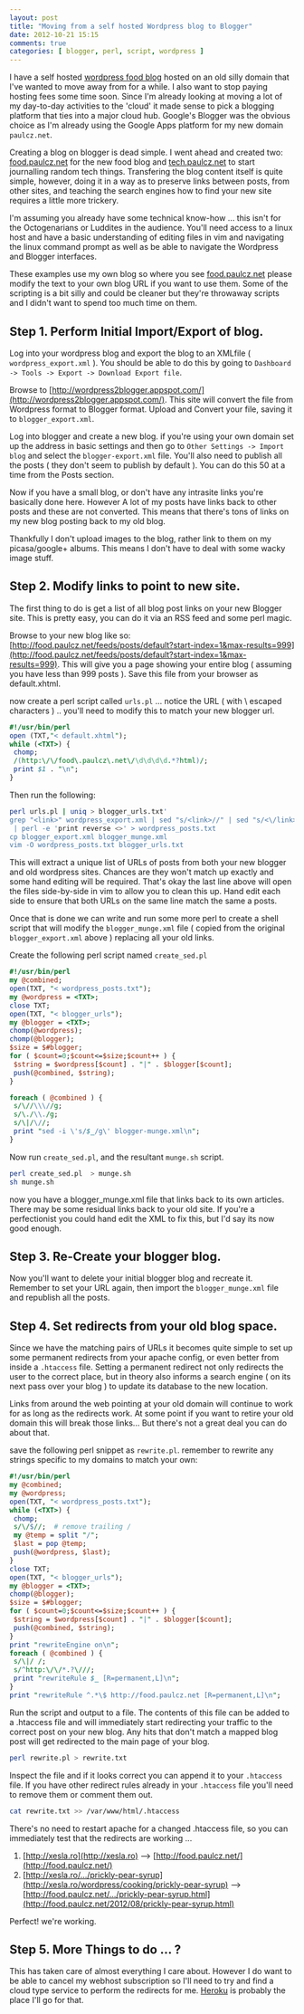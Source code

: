 ```yaml
---
layout: post
title: "Moving from a self hosted Wordpress blog to Blogger"
date: 2012-10-21 15:15
comments: true
categories: [ blogger, perl, script, wordpress ]
---
```


I have a self hosted [wordpress food blog](http://xesla.ro) hosted on an old silly domain that I've wanted to move away from for a while.   I also want to stop paying hosting fees some time soon.   Since I'm already looking at moving a lot of my day-to-day activities to the 'cloud'  it made sense to pick a blogging platform that ties into a major cloud hub.   Google's Blogger was the obvious choice as I'm already using the Google Apps platform for my new domain `paulcz.net`.  

Creating a blog on blogger is dead simple.   I went ahead and created two: [food.paulcz.net](http://food.paulcz.net) for the new food blog and [tech.paulcz.net](http://tech.paulcz.net) to start journalling random tech things.     Transfering the blog content itself  is quite simple,  however, doing it in a way as to preserve links between posts, from other sites, and teaching the search engines how to find your new site requires a little more trickery.  

<!--more-->

I'm assuming you already have some technical know-how ...  this isn't for the Octogenarians or Luddites in the audience.     You'll need access to a linux host and have a basic understanding of editing files in vim and navigating the linux  command prompt as well as be able to navigate the Wordpress  and Blogger interfaces.

These examples  use my own blog so where you see [food.paulcz.net](http://food.paulcz.net) please modify the text to your own blog URL if you want to use them.   Some of the scripting is a bit silly and could be cleaner but they're throwaway scripts and I didn't want to spend too much time on them.

## Step 1.   Perform Initial Import/Export of blog.

Log into your wordpress blog and export the blog to an XMLfile ( `wordpress_export.xml` ).     You should be able to do this by going to `Dashboard -> Tools -> Export -> Download Export file`.

Browse  to [http://wordpress2blogger.appspot.com/](http://wordpress2blogger.appspot.com/).   This site will convert the file from Wordpress format to Blogger format.   Upload and Convert your file, saving it to `blogger_export.xml`.

Log into blogger and create a new blog.   if you're using your own domain set up the address in basic settings and then go to `Other Settings -> Import blog`  and select the `blogger-export.xml` file.   You'll also need to publish all the posts ( they don't seem to publish by default ).  You can do this  50 at a  time from the Posts section.

Now if you have a small blog, or don't have any intrasite links you're basically done here.   However A lot of my posts have links back to other posts and these are not converted.   This means that there's tons of links on my new blog posting back to my old blog.    

Thankfully I don't upload images to the blog, rather link to them on my picasa/google+ albums.   This means I don't have to deal with some wacky image stuff.

## Step 2.   Modify links to point to new site.

The first thing to do is get a list of all blog post links on your new Blogger site.   This is pretty easy,  you can do it via an RSS feed and some perl magic.

Browse to your new blog like so:   [http://food.paulcz.net/feeds/posts/default?start-index=1&max-results=999](http://food.paulcz.net/feeds/posts/default?start-index=1&max-results=999).   This  will give you a page showing your entire blog ( assuming you have less than 999 posts ).    Save this file from your browser as default.xhtml.

now create a perl script called `urls.pl` ...    notice the URL ( with \ escaped characters ) .. you'll need to modify this to match your new blogger url.

``` perl urls.pl 
#!/usr/bin/perl
open (TXT,"< default.xhtml");
while (<TXT>) {
 chomp;
 /(http:\/\/food\.paulcz\.net\/\d\d\d\d.*?html)/;
 print $1 . "\n";
}
```

Then run the following:

``` bash Terminal
perl urls.pl | uniq > blogger_urls.txt'
grep "<link>" wordpress_export.xml | sed "s/<link>//" | sed "s/<\/link>//" \
 | perl -e 'print reverse <>' > wordpress_posts.txt
cp blogger_export.xml blogger_munge.xml
vim -O wordpress_posts.txt blogger_urls.txt
```

This  will extract a unique list of URLs  of posts from both your new blogger and old wordpress sites. Chances are they won't match up exactly and some hand editing will be required.  That's okay the  last line  above will open the  files side-by-side in vim  to allow you  to clean this  up.     Hand edit each side  to ensure that both URLs on the same line match the same a posts.

Once that is done we can write  and run some more perl to create a shell script  that will modify the  `blogger_munge.xml` file ( copied from the original `blogger_export.xml` above ) replacing all your old links.

Create the following perl script named `create_sed.pl`

``` perl create_sed.pl
#!/usr/bin/perl
my @combined;
open(TXT, "< wordpress_posts.txt");
my @wordpress = <TXT>;
close TXT;
open(TXT, "< blogger_urls");
my @blogger = <TXT>;
chomp(@wordpress);
chomp(@blogger);
$size = $#blogger;
for ( $count=0;$count<=$size;$count++ ) {
 $string = $wordpress[$count] . "|" . $blogger[$count];
 push(@combined, $string);
}

foreach ( @combined ) {
 s/\//\\\//g;
 s/\./\\./g;
 s/\|/\//;
 print "sed -i \'s/$_/g\' blogger-munge.xml\n";
}
```

Now run `create_sed.pl`, and the resultant `munge.sh` script.

``` bash Terminal
perl create_sed.pl  > munge.sh
sh munge.sh
```

now you have a blogger_munge.xml file that links back to its own articles.    There may be some residual links  back to your old  site.   If you're a perfectionist you  could hand edit  the XML to fix this,  but I'd say its now good  enough.

## Step 3. Re-Create your blogger blog.

Now you'll want to delete your initial blogger blog and recreate it.   Remember to set your URL again, then import the `blogger_munge.xml` file and republish all the posts.

## Step 4.  Set redirects from your old blog space.

Since we have the matching pairs of URLs  it becomes quite simple to set up some permanent redirects from your apache config, or even better from inside a `.htaccess` file.  Setting a permanent redirect not only redirects the user to the correct place,  but in theory also informs a search engine ( on its next pass over your blog )  to update its database to the new location.  

Links from around the web pointing at your old domain will continue to work for as long as the redirects work.    At some point if you want to retire your old domain this will break those links...   But there's not a great deal you can do about that.  

save the following perl snippet as `rewrite.pl`.  remember to rewrite any strings specific to my domains to match your own: 

``` perl rewrite.pl
#!/usr/bin/perl
my @combined;
my @wordpress;
open(TXT, "< wordpress_posts.txt");
while (<TXT>) {
 chomp;
 s/\/$//;  # remove trailing /
 my @temp = split "/";
 $last = pop @temp;
 push(@wordpress, $last);
}
close TXT;
open(TXT, "< blogger_urls");
my @blogger = <TXT>;
chomp(@blogger);
$size = $#blogger;
for ( $count=0;$count<=$size;$count++ ) {
 $string = $wordpress[$count] . "|" . $blogger[$count];
 push(@combined, $string);
}
print "rewriteEngine on\n";
foreach ( @combined ) {
 s/\|/ /;
 s/^http:\/\/*.?\///;
 print "rewriteRule $_ [R=permanent,L]\n";
}
print "rewriteRule ^.*\$ http://food.paulcz.net [R=permanent,L]\n"; 
```

Run the script and output to a file.   The contents of this file can be added to a .htaccess file and will immediately start redirecting your traffic to the correct post on your new blog.   Any hits that don't match a mapped blog post will get redirected to the main page of your blog.

``` bash Terminal
perl rewrite.pl > rewrite.txt 
```

Inspect the file and if it looks correct you can append it to your `.htaccess` file.   If you have other redirect rules already in your `.htaccess` file you'll need to remove them or comment them out.

``` bash Terminal
cat rewrite.txt >> /var/www/html/.htaccess
```

There's no need to restart apache for a changed .htaccess file,  so you can immediately test that the redirects are working ...


1. [http://xesla.ro](http://xesla.ro) --> [http://food.paulcz.net/](http://food.paulcz.net/)
2. [http://xesla.ro/.../prickly-pear-syrup](http://xesla.ro/wordpress/cooking/prickly-pear-syrup) --> [http://food.paulcz.net/.../prickly-pear-syrup.html](http://food.paulcz.net/2012/08/prickly-pear-syrup.html)

Perfect!  we're working.


## Step 5.   More Things to do ... ?

This has taken care of almost everything I care about.  However I do want to be able to cancel my webhost subscription so I'll need to try and find a cloud type service to perform the redirects for me.    [Heroku](www.heroku.com) is probably the place I'll go for that.

